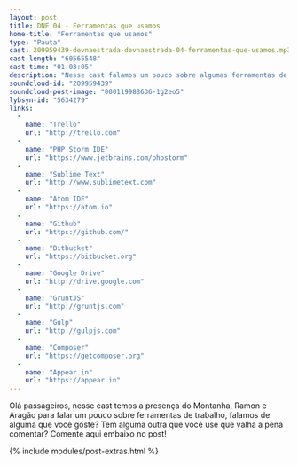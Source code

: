 ```yaml
---
layout: post
title: DNE 04 - Ferramentas que usamos
home-title: "Ferramentas que usamos"
type: "Pauta"
cast: 209959439-devnaestrada-devnaestrada-04-ferramentas-que-usamos.mp3
cast-length: "60565548"
cast-time: "01:03:05"
description: "Nesse cast falamos um pouco sobre algumas ferramentas de trabalho que usamos, aperte os cintos e venha conosco!"
soundcloud-id: "209959439"
soundcloud-post-image: "000119988636-1g2eo5"
lybsyn-id: "5634279"
links:
  -
    name: "Trello"
    url: "http://trello.com"
  -
    name: "PHP Storm IDE"
    url: "https://www.jetbrains.com/phpstorm"
  -
    name: "Sublime Text"
    url: "http://www.sublimetext.com"
  -
    name: "Atom IDE"
    url: "https://atom.io"
  -
    name: "Github"
    url: "https://github.com/"
  -
    name: "Bitbucket"
    url: "https://bitbucket.org"
  -
    name: "Google Drive"
    url: "http://drive.google.com"
  -
    name: "GruntJS"
    url: "http://gruntjs.com"
  -
    name: "Gulp"
    url: "http://gulpjs.com"
  -
    name: "Composer"
    url: "https://getcomposer.org"
  -
    name: "Appear.in"
    url: "https://appear.in"
---
```


Olá passageiros, nesse cast temos a presença do Montanha, Ramon e Aragão para falar um pouco sobre ferramentas de trabalho, falamos de alguma que você goste? Tem alguma outra que você use que valha a pena comentar? Comente aqui embaixo no post!

{% include modules/post-extras.html %}
